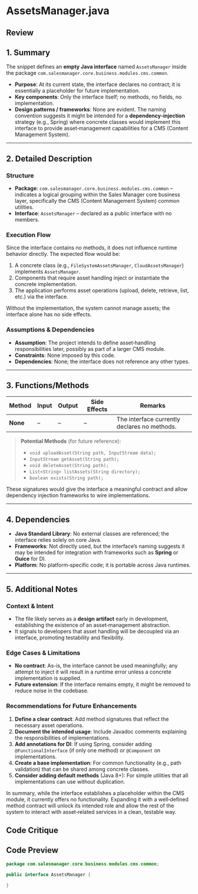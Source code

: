 # AssetsManager.java

## Review

## 1. Summary  
The snippet defines an **empty Java interface** named `AssetsManager` inside the package `com.salesmanager.core.business.modules.cms.common`.  
- **Purpose**: At its current state, the interface declares no contract; it is essentially a placeholder for future implementation.  
- **Key components**: Only the interface itself; no methods, no fields, no implementation.  
- **Design patterns / frameworks**: None are evident. The naming convention suggests it might be intended for a **dependency‑injection** strategy (e.g., Spring) where concrete classes would implement this interface to provide asset‑management capabilities for a CMS (Content Management System).

---

## 2. Detailed Description  
### Structure  
- **Package**: `com.salesmanager.core.business.modules.cms.common` – indicates a logical grouping within the Sales Manager core business layer, specifically the CMS (Content Management System) common utilities.  
- **Interface**: `AssetsManager` – declared as a public interface with no members.

### Execution Flow  
Since the interface contains no methods, it does not influence runtime behavior directly. The expected flow would be:
1. A concrete class (e.g., `FileSystemAssetsManager`, `CloudAssetsManager`) implements `AssetsManager`.  
2. Components that require asset handling inject or instantiate the concrete implementation.  
3. The application performs asset operations (upload, delete, retrieve, list, etc.) via the interface.

Without the implementation, the system cannot manage assets; the interface alone has no side effects.

### Assumptions & Dependencies  
- **Assumption**: The project intends to define asset‑handling responsibilities later, possibly as part of a larger CMS module.  
- **Constraints**: None imposed by this code.  
- **Dependencies**: None; the interface does not reference any other types.

---

## 3. Functions/Methods  
| Method | Input | Output | Side Effects | Remarks |
|--------|-------|--------|--------------|---------|
| **None** | – | – | – | The interface currently declares no methods. |

> **Potential Methods** (for future reference):
> - `void uploadAsset(String path, InputStream data);`
> - `InputStream getAsset(String path);`
> - `void deleteAsset(String path);`
> - `List<String> listAssets(String directory);`
> - `boolean exists(String path);`

These signatures would give the interface a meaningful contract and allow dependency injection frameworks to wire implementations.

---

## 4. Dependencies  
- **Java Standard Library**: No external classes are referenced; the interface relies solely on core Java.  
- **Frameworks**: Not directly used, but the interface’s naming suggests it may be intended for integration with frameworks such as **Spring** or **Guice** for DI.  
- **Platform**: No platform‑specific code; it is portable across Java runtimes.

---

## 5. Additional Notes  
### Context & Intent  
- The file likely serves as a **design artifact** early in development, establishing the existence of an asset‑management abstraction.  
- It signals to developers that asset handling will be decoupled via an interface, promoting testability and flexibility.

### Edge Cases & Limitations  
- **No contract**: As-is, the interface cannot be used meaningfully; any attempt to inject it will result in a runtime error unless a concrete implementation is supplied.  
- **Future extension**: If the interface remains empty, it might be removed to reduce noise in the codebase.

### Recommendations for Future Enhancements  
1. **Define a clear contract**: Add method signatures that reflect the necessary asset operations.  
2. **Document the intended usage**: Include Javadoc comments explaining the responsibilities of implementations.  
3. **Add annotations for DI**: If using Spring, consider adding `@FunctionalInterface` (if only one method) or `@Component` on implementations.  
4. **Create a base implementation**: For common functionality (e.g., path validation) that can be shared among concrete classes.  
5. **Consider adding default methods** (Java 8+): For simple utilities that all implementations can use without duplication.  

In summary, while the interface establishes a placeholder within the CMS module, it currently offers no functionality. Expanding it with a well‑defined method contract will unlock its intended role and allow the rest of the system to interact with asset‑related services in a clean, testable way.

## Code Critique



## Code Preview

```java
package com.salesmanager.core.business.modules.cms.common;

public interface AssetsManager {

}



```
